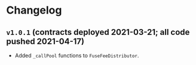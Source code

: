 # Changelog

## `v1.0.1` (contracts deployed 2021-03-21; all code pushed 2021-04-17)

* Added `_callPool` functions to `FuseFeeDistributor`.
